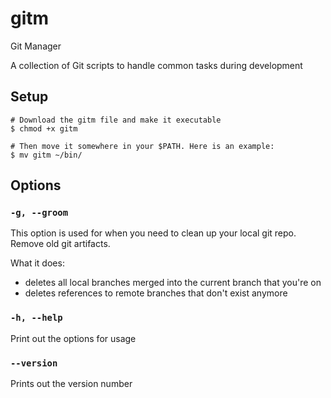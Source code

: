 # gitm

Git Manager

A collection of Git scripts to handle common tasks during development

## Setup

```
# Download the gitm file and make it executable
$ chmod +x gitm

# Then move it somewhere in your $PATH. Here is an example:
$ mv gitm ~/bin/
```

## Options

### `-g, --groom`

This option is used for when you need to clean up your local git repo. Remove old git artifacts.

What it does:

- deletes all local branches merged into the current branch that you're on
- deletes references to remote branches that don't exist anymore

### `-h, --help`

Print out the options for usage

### `--version`

Prints out the version number
